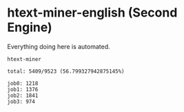 # htext-miner-english (Second Engine)

Everything doing here is automated.

```
htext-miner

total: 5409/9523 (56.799327942875145%)

job0: 1218
job1: 1376
job2: 1841
job3: 974
```